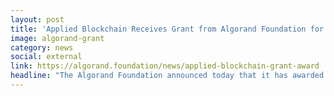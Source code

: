 ```yaml
---
layout: post
title: 'Applied Blockchain Receives Grant from Algorand Foundation for SILENTDATA Integration'
image: algorand-grant
category: news
social: external
link: https://algorand.foundation/news/applied-blockchain-grant-award
headline: "The Algorand Foundation announced today that it has awarded software-development company Applied Blockchain a grant for the integration of its award-winning SILENTDATA platform with the Algorand blockchain, enabling users to present privacy-preserving proof of their traditional financial activity."
---
```

